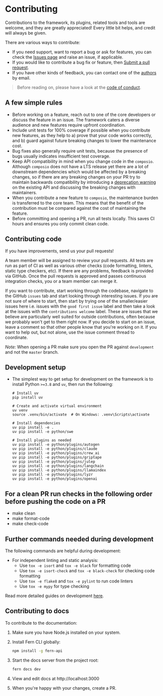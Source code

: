 # Contributing

Contributions to the framework, its plugins, related tools and tools are welcome, and they are greatly appreciated! Every little bit helps, and credit will always be given.

There are various ways to contribute:

- If you need support, want to report a bug or ask for features, you can check the [Issues page](https://github.com/composiohq/composio/issues) and raise an issue, if applicable.
- If you would like to contribute a bug fix or feature, then [Submit a pull request](https://github.com/composiohq/composio/pulls).
- If you have other kinds of feedback, you can contact one of the [authors](https://github.com/composiohq/composio/blob/master/AUTHORS.md) by email.

> Before reading on, please have a look at the [code of conduct](https://github.com/composiohq/composio/blob/master/CODE_OF_CONDUCT.md).

## A few simple rules

- Before working on a feature, reach out to one of the core developers or discuss the feature in an issue. The framework caters a diverse audience and new features require upfront coordination.
- Include unit tests for 100% coverage if possible when you contribute new features, as they help to a) prove that your code works correctly, and b) guard against future breaking changes to lower the maintenance cost.
- Bug fixes also generally require unit tests, because the presence of bugs usually indicates insufficient test coverage.
- Keep API compatibility in mind when you change code in the `composio`. Although `composio` does not have a LTS release yet there are a lot of downstream dependencies which would be affected by a breaking changes, so if there are any breaking changes on your PR try to maintain backwards compatibility by introducing a [deprecation warning](https://github.com/composiohq/composio/blob/master/python/composio/utils/decorators.py#L15) on the existing API and discussing the breaking changes with maintainers.
- When you contribute a new feature to `composio`, the maintenance burden is transferred to the core team. This means that the benefit of the contribution must be compared against the cost of maintaining the feature.
- Before committing and opening a PR, run all tests locally. This saves CI hours and ensures you only commit clean code.

## Contributing code

If you have improvements, send us your pull requests!

A team member will be assigned to review your pull requests. All tests are run as part of CI as well as various other checks (code formatting, linters, static type checkers, etc). If there are any problems, feedback is provided via GitHub. Once the pull requests is approved and passes continuous integration checks, you or a team member can merge it.

If you want to contribute, start working through the codebase, navigate to the GitHub `issues` tab and start looking through interesting issues. If you are not sure of where to start, then start by trying one of the smaller/easier issues here i.e. issues with the `good first issue` label and then take a look at the issues with the `contributions welcome` label. These are issues that we believe are particularly well suited for outside contributions, often because we probably won't get to them right now. If you decide to start on an issue, leave a comment so that other people know that you're working on it. If you want to help out, but not alone, use the issue comment thread to coordinate.

*Note:* When opening a PR make sure you open the PR against `development` and not the `master` branch.

## Development setup

- The simplest way to get setup for development on the framework is to install Python `>=3.8` and `uv`, then run the following:

      # Install uv
      pip install uv
      
      # Create and activate virtual environment
      uv venv
      source .venv/bin/activate  # On Windows: .venv\Scripts\activate
      
      # Install dependencies
      uv pip install -e .
      uv pip install -e python/swe
      
      # Install plugins as needed
      uv pip install -e python/plugins/autogen
      uv pip install -e python/plugins/claude
      uv pip install -e python/plugins/crew_ai
      uv pip install -e python/plugins/griptape
      uv pip install -e python/plugins/julep
      uv pip install -e python/plugins/langchain
      uv pip install -e python/plugins/llamaindex
      uv pip install -e python/plugins/lyzr
      uv pip install -e python/plugins/openai

##  For a clean PR run checks in the following order before pushing the code on a PR

- make clean
- make format-code
- make check-code

## Further commands needed during development

The following commands are helpful during development:

- For independent linting and static analysis:
  - Use `tox -e isort` and `tox -e black` for formatting code
  - Use `tox -e isort-check` and `tox -e black-check` for checking code formatting
  - Use `tox -e flake8` and `tox -e pylint` to run code linters
  - Use `tox -e mypy` for type checking

Read more detailed guides on development [here](python/docs/development.md).

## Contributing to docs

To contribute to the documentation:

1. Make sure you have Node.js installed on your system.

2. Install Fern CLI globally:
   ```bash
   npm install -g fern-api
   ```

3. Start the docs server from the project root:
   ```bash
   fern docs dev
   ```

4. View and edit docs at http://localhost:3000

5. When you're happy with your changes, create a PR.
